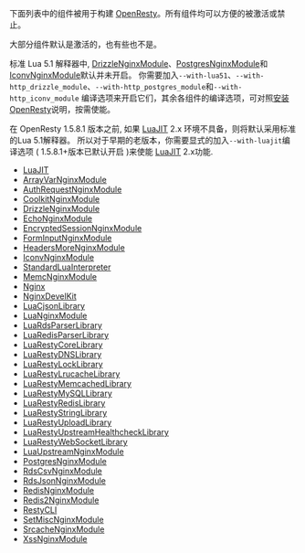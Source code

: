 <!---
    @title         Components
    @creator       Yichun Zhang
    @created       2011-06-21 04:24 GMT
    @modifier      Yichun Zhang
    @modifier_link yichun-zhang
    @modified      2015-11-23 13:15 GMT
    @changes       30
--->

下面列表中的组件被用于构建 [OpenResty](openresty.html)。所有组件均可以方便的被激活或禁止。

大部分组件默认是激活的，也有些也不是。

标准 Lua 5.1 解释器中, [DrizzleNginxModule](drizzle-nginx-module.html)、[PostgresNginxModule](postgres-nginx-module.html)和[IconvNginxModule](iconv-nginx-module.html)默认并未开启。 你需要加入`--with-lua51`、`--with-http_drizzle_module`、`--with-http_postgres_module`和`--with-http_iconv_module` 编译选项来开启它们，其余各组件的编译选项，可对照[安装OpenResty](installation.html)说明，按需使能。

在 OpenResty 1.5.8.1 版本之前, 如果 [LuaJIT](luajit.html) 2.x 环境不具备，则将默认采用标准的Lua 5.1解释器。 所以对于早期的老版本，你需要显式的加入`--with-luajit`编译选项 ( 1.5.8.1+版本已默认开启 )来使能 [LuaJIT](luajit.html) 2.x功能.

* [LuaJIT](luajit.html)
* [ArrayVarNginxModule](array-var-nginx-module.html)
* [AuthRequestNginxModule](auth-request-nginx-module.html)
* [CoolkitNginxModule](coolkit-nginx-module.html)
* [DrizzleNginxModule](drizzle-nginx-module.html)
* [EchoNginxModule](echo-nginx-module.html)
* [EncryptedSessionNginxModule](encrypted-session-nginx-module.html)
* [FormInputNginxModule](form-input-nginx-module.html)
* [HeadersMoreNginxModule](headers-more-nginx-module.html)
* [IconvNginxModule](iconv-nginx-module.html)
* [StandardLuaInterpreter](standard-lua-interpreter.html)
* [MemcNginxModule](memc-nginx-module.html)
* [Nginx](nginx.html)
* [NginxDevelKit](nginx-devel-kit.html)
* [LuaCjsonLibrary](lua-cjson-library.html)
* [LuaNginxModule](lua-nginx-module.html)
* [LuaRdsParserLibrary](lua-rds-parser-library.html)
* [LuaRedisParserLibrary](lua-redis-parser-library.html)
* [LuaRestyCoreLibrary](lua-resty-core-library.html)
* [LuaRestyDNSLibrary](lua-resty-dns-library.html)
* [LuaRestyLockLibrary](lua-resty-lock-library.html)
* [LuaRestyLrucacheLibrary](lua-resty-lrucache-library.html)
* [LuaRestyMemcachedLibrary](lua-resty-memcached-library.html)
* [LuaRestyMySQLLibrary](lua-resty-mysql-library.html)
* [LuaRestyRedisLibrary](lua-resty-redis-library.html)
* [LuaRestyStringLibrary](lua-resty-string-library.html)
* [LuaRestyUploadLibrary](lua-resty-upload-library.html)
* [LuaRestyUpstreamHealthcheckLibrary](lua-resty-upstream-healthcheck-library.html)
* [LuaRestyWebSocketLibrary](lua-resty-web-socket-library.html)
* [LuaUpstreamNginxModule](lua-upstream-nginx-module.html)
* [PostgresNginxModule](postgres-nginx-module.html)
* [RdsCsvNginxModule](rds-csv-nginx-module.html)
* [RdsJsonNginxModule](rds-json-nginx-module.html)
* [RedisNginxModule](redis-nginx-module.html)
* [Redis2NginxModule](redis-2-nginx-module.html)
* [RestyCLI](resty-cli.html)
* [SetMiscNginxModule](set-misc-nginx-module.html)
* [SrcacheNginxModule](srcache-nginx-module.html)
* [XssNginxModule](xss-nginx-module.html)
